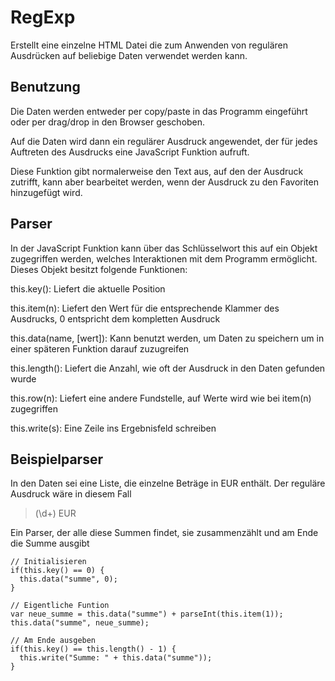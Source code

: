 RegExp
======
Erstellt eine einzelne HTML Datei die zum Anwenden von regulären Ausdrücken auf
beliebige Daten verwendet werden kann.

Benutzung
---------
Die Daten werden entweder per copy/paste in das Programm eingeführt oder per
drag/drop in den Browser geschoben.

Auf die Daten wird dann ein regulärer Ausdruck angewendet, der für jedes
Auftreten des Ausdrucks eine JavaScript Funktion aufruft.

Diese Funktion gibt normalerweise den Text aus, auf den der Ausdruck zutrifft,
kann aber bearbeitet werden, wenn der Ausdruck zu den Favoriten hinzugefügt
wird.

Parser
------
In der JavaScript Funktion kann über das Schlüsselwort this auf ein Objekt 
zugegriffen werden, welches Interaktionen mit dem Programm ermöglicht. Dieses 
Objekt besitzt folgende Funktionen:

this.key(): Liefert die aktuelle Position

this.item(n): Liefert den Wert für die entsprechende Klammer des Ausdrucks, 0
entspricht dem kompletten Ausdruck

this.data(name, [wert]): Kann benutzt werden, um Daten zu speichern um in einer
späteren Funktion darauf zuzugreifen

this.length(): Liefert die Anzahl, wie oft der Ausdruck in den Daten gefunden
wurde

this.row(n): Liefert eine andere Fundstelle, auf Werte wird wie bei item(n)
zugegriffen

this.write(s): Eine Zeile ins Ergebnisfeld schreiben

Beispielparser
--------------
In den Daten sei eine Liste, die einzelne Beträge in EUR enthält. Der reguläre
Ausdruck wäre in diesem Fall

> (\d+) EUR

Ein Parser, der alle diese Summen findet, sie zusammenzählt und am Ende die
Summe ausgibt

```
// Initialisieren
if(this.key() == 0) {
  this.data("summe", 0);
}
 
// Eigentliche Funtion
var neue_summe = this.data("summe") + parseInt(this.item(1));
this.data("summe", neue_summe);

// Am Ende ausgeben
if(this.key() == this.length() - 1) {
  this.write("Summe: " + this.data("summe"));
}
```